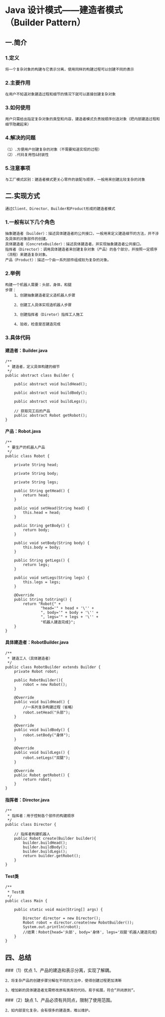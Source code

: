 # Java 设计模式——建造者模式（Builder Pattern）

## 一.简介

### 1.定义
    将一个复杂对象的构建与它表示分离，使用同样的构建过程可以创建不同的表示
### 2.主要作用
    在用户不知道对象建造过程和细节的情况下就可以直接创建复杂对象
### 3.如何使用
    用户只需给出指定复杂对象的类型和内容，建造者模式负责按顺序创造对象（把内部建造过程和细节隐藏起来）
### 4.解决的问题
    （1）.方便用户创建复杂的对象（不需要知道实现的过程）
    （2）.代码复用性&封装性
### 5.注意事项
    与工厂模式区别：建造者模式更关心零件的装配与顺序，一般用来创建比较复杂的对象
## 二.实现方式
    通过Client、Director、Builder和Product形成的建造者模式
### 1.一般有以下几个角色  
    抽象建造者（builder）：描述具体建造者的公共接口，一般用来定义建造细节的方法，并不涉及具体的对象部件的创建。
    具体建造者（ConcreteBuilder）：描述具体建造者，并实现抽象建造者公共接口。
    指挥者（Director）：调用具体建造者来创建复杂对象（产品）的各个部分，并按照一定顺序（流程）来建造复杂对象。   
    产品（Product）：描述一个由一系列部件组成较为复杂的对象。
### 2.举例
    构建一个机器人需要：头部，身体，和腿
    步骤：
        1、创建抽象建造者定义造机器人步骤
        
        2、创建工人具体实现造机器人步骤
        
        3、创建指挥者（Diretor）指挥工人施工
        
        4、验收，检查是否建造完成
### 3.具体代码
#### 建造者：Builder.java
    /**
     * 建造者，定义具体构建的细节
     */
    public abstract class Builder {
    
        public abstract void buildHead();
    
        public abstract void buildBody();
    
        public abstract void buildLegs();
    
        // 获取完工后的产品
        public abstract Robot getRobot();
    }
#### 产品：Robot.java
    /**
     * 要生产的机器人产品
     */
    public class Robot {
    
        private String head;
    
        private String body;
    
        private String legs;
    
        public String getHead() {
            return head;
        }
    
        public void setHead(String head) {
            this.head = head;
        }
    
        public String getBody() {
            return body;
        }
    
        public void setBody(String body) {
            this.body = body;
        }
    
        public String getLegs() {
            return legs;
        }
    
        public void setLegs(String legs) {
            this.legs = legs;
        }
    
        @Override
        public String toString() {
            return "Robot{" +
                    "head='" + head + '\'' +
                    ", body='" + body + '\'' +
                    ", legs='" + legs + '\'' +
                    "机器人建造完成}";
        }
    }
#### 具体建造者：RobotBuilder.java
    /**
     * 建造工人（具体建造者）
     */
    public class RobotBuilder extends Builder {
        private Robot robot;
    
        public RobotBuilder(){
            robot = new Robot();
        }
    
        @Override
        public void buildHead() {
            //一系列复杂构建过程（省略）
            robot.setHead("头部");
        }
    
        @Override
        public void buildBody() {
            robot.setBody("身体");
        }
    
        @Override
        public void buildLegs() {
            robot.setLegs("双腿");
        }
    
        @Override
        public Robot getRobot() {
            return robot;
        }
    }
#### 指挥者：Director.java
    /**
     * 指挥者：用于控制各个部件的构建顺序
     */
    public class Director {
    
        // 指挥者构建机器人
        public Robot create(Builder builder){
            builder.buildHead();
            builder.buildBody();
            builder.buildLegs();
            return builder.getRobot();
        }
    }
#### Test类
    /**
     * Test类
     */
    public class Main {
    
        public static void main(String[] args) {
    
            Director director = new Director();
            Robot robot = director.create(new RobotBuilder());
            System.out.println(robot);
            //结果：Robot{head='头部', body='身体', legs='双腿'机器人建造完成}
        }
    }
    
## 四、总结
###（1）优点
    1、产品的建造和表示分离，实现了解耦。
    
    2、将复杂产品的创建步骤分解在不同的方法中，使得创建过程更加清晰
    
    3、增加新的具体建造者无需修改原有类库的代码，易于拓展，符合“开闭原则“。

###（2）缺点
    1、产品必须有共同点，限制了使用范围。
    
    2、如内部变化复杂，会有很多的建造类，难以维护。
